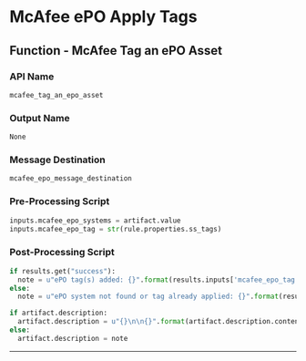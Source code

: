 <!--
    DO NOT MANUALLY EDIT THIS FILE
    THIS FILE IS AUTOMATICALLY GENERATED WITH resilient-sdk codegen
-->

# McAfee ePO Apply Tags

## Function - McAfee Tag an ePO Asset

### API Name
`mcafee_tag_an_epo_asset`

### Output Name
`None`

### Message Destination
`mcafee_epo_message_destination`

### Pre-Processing Script
```python
inputs.mcafee_epo_systems = artifact.value
inputs.mcafee_epo_tag = str(rule.properties.ss_tags)
```

### Post-Processing Script
```python
if results.get("success"):
  note = u"ePO tag(s) added: {}".format(results.inputs['mcafee_epo_tag'])
else:
  note = u"ePO system not found or tag already applied: {}".format(results.inputs['mcafee_epo_tag'])

if artifact.description:
  artifact.description = u"{}\n\n{}".format(artifact.description.content, note)
else:
  artifact.description = note
```

---

